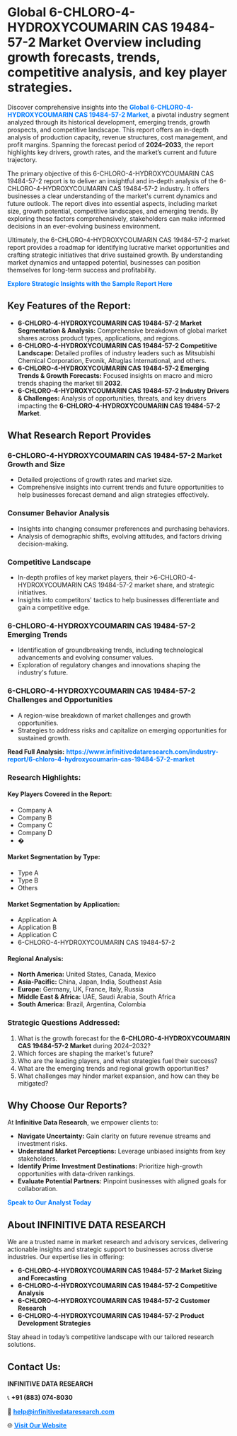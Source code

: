 <h1>Global 6-CHLORO-4-HYDROXYCOUMARIN CAS 19484-57-2 Market Overview including growth forecasts, trends, competitive analysis, and key player strategies.</h1>
<p>
Discover comprehensive insights into the 
<a href="https://www.infinitivedataresearch.com/industry-report/6-chloro-4-hydroxycoumarin-cas-19484-57-2-market" rel="dofollow" style="color: #007BFF; text-decoration: none;"><strong>Global 6-CHLORO-4-HYDROXYCOUMARIN CAS 19484-57-2 Market</strong></a>, a pivotal industry segment analyzed through its historical development, emerging trends, growth prospects, and competitive landscape. This report offers an in-depth analysis of production capacity, revenue structures, cost management, and profit margins. Spanning the forecast period of <strong>2024–2033</strong>, the report highlights key drivers, growth rates, and the market’s current and future trajectory.
</p>
<p>
The primary objective of this 6-CHLORO-4-HYDROXYCOUMARIN CAS 19484-57-2 report is to deliver an insightful and in-depth analysis of the 6-CHLORO-4-HYDROXYCOUMARIN CAS 19484-57-2 industry. It offers businesses a clear understanding of the market's current dynamics and future outlook. The report dives into essential aspects, including market size, growth potential, competitive landscapes, and emerging trends. By exploring these factors comprehensively, stakeholders can make informed decisions in an ever-evolving business environment.
</p>
<p>
Ultimately, the 6-CHLORO-4-HYDROXYCOUMARIN CAS 19484-57-2 market report provides a roadmap for identifying lucrative market opportunities and crafting strategic initiatives that drive sustained growth. By understanding market dynamics and untapped potential, businesses can position themselves for long-term success and profitability.
</p>
<p>
<a href="https://www.infinitivedataresearch.com/request-sample/reportId=102404" style="color: #007BFF; text-decoration: none;"><strong>Explore Strategic Insights with the Sample Report Here</strong></a>
</p>

<h2>Key Features of the Report:</h2>
<ul>
<li><strong>6-CHLORO-4-HYDROXYCOUMARIN CAS 19484-57-2 Market Segmentation & Analysis:</strong> Comprehensive breakdown of global market shares across product types, applications, and regions.</li>
<li><strong>6-CHLORO-4-HYDROXYCOUMARIN CAS 19484-57-2 Competitive Landscape:</strong> Detailed profiles of industry leaders such as Mitsubishi Chemical Corporation, Evonik, Altuglas International, and others.</li>
<li><strong>6-CHLORO-4-HYDROXYCOUMARIN CAS 19484-57-2 Emerging Trends & Growth Forecasts:</strong> Focused insights on macro and micro trends shaping the market till <strong>2032</strong>.</li>
<li><strong>6-CHLORO-4-HYDROXYCOUMARIN CAS 19484-57-2 Industry Drivers & Challenges:</strong> Analysis of opportunities, threats, and key drivers impacting the <strong>6-CHLORO-4-HYDROXYCOUMARIN CAS 19484-57-2 Market</strong>.</li>
</ul>

<h2>What Research Report Provides</h2>
<h3>6-CHLORO-4-HYDROXYCOUMARIN CAS 19484-57-2 Market Growth and Size</h3>
<ul>
<li>Detailed projections of growth rates and market size.</li>
<li>Comprehensive insights into current trends and future opportunities to help businesses forecast demand and align strategies effectively.</li>
</ul>

<h3>Consumer Behavior Analysis</h3>
<ul>
<li>Insights into changing consumer preferences and purchasing behaviors.</li>
<li>Analysis of demographic shifts, evolving attitudes, and factors driving decision-making.</li>
</ul>

<h3>Competitive Landscape</h3>
<ul>
<li>In-depth profiles of key market players, their >6-CHLORO-4-HYDROXYCOUMARIN CAS 19484-57-2 market share, and strategic initiatives.</li>
<li>Insights into competitors' tactics to help businesses differentiate and gain a competitive edge.</li>
</ul>

<h3>6-CHLORO-4-HYDROXYCOUMARIN CAS 19484-57-2 Emerging Trends</h3>
<ul>
<li>Identification of groundbreaking trends, including technological advancements and evolving consumer values.</li>
<li>Exploration of regulatory changes and innovations shaping the industry's future.</li>
</ul>

<h3>6-CHLORO-4-HYDROXYCOUMARIN CAS 19484-57-2 Challenges and Opportunities</h3>
<ul>
<li>A region-wise breakdown of market challenges and growth opportunities.</li>
<li>Strategies to address risks and capitalize on emerging opportunities for sustained growth.</li>
</ul>
<p><strong>Read Full Analysis:</strong> <a href="https://www.infinitivedataresearch.com/industry-report/6-chloro-4-hydroxycoumarin-cas-19484-57-2-market" rel="dofollow" style="color: #007BFF; text-decoration: none;"><strong>https://www.infinitivedataresearch.com/industry-report/6-chloro-4-hydroxycoumarin-cas-19484-57-2-market</strong></a></p>
<h3>Research Highlights:</h3>
<h4>Key Players Covered in the Report:</h4>
<ul><li>Company A</li><li>Company B</li><li>Company C</li><li>Company D</li><li>�</li></ul>
<h4>Market Segmentation by Type:</h4>
<ul><li>Type A</li><li>Type B</li><li>Others</li></ul>
<h4>Market Segmentation by Application:</h4>
<ul><li>Application A</li><li>Application B</li><li>Application C</li><li>6-CHLORO-4-HYDROXYCOUMARIN CAS 19484-57-2</li></ul>

<h4>Regional Analysis:</h4>
<ul>
<li><strong>North America:</strong> United States, Canada, Mexico</li>
<li><strong>Asia-Pacific:</strong> China, Japan, India, Southeast Asia</li>
<li><strong>Europe:</strong> Germany, UK, France, Italy, Russia</li>
<li><strong>Middle East & Africa:</strong> UAE, Saudi Arabia, South Africa</li>
<li><strong>South America:</strong> Brazil, Argentina, Colombia</li>
</ul>

<h3>Strategic Questions Addressed:</h3>
<ol>
<li>What is the growth forecast for the <strong>6-CHLORO-4-HYDROXYCOUMARIN CAS 19484-57-2 Market</strong> during 2024–2032?</li>
<li>Which forces are shaping the market's future?</li>
<li>Who are the leading players, and what strategies fuel their success?</li>
<li>What are the emerging trends and regional growth opportunities?</li>
<li>What challenges may hinder market expansion, and how can they be mitigated?</li>
</ol>

<h2>Why Choose Our Reports?</h2>
<p>At <strong>Infinitive Data Research</strong>, we empower clients to:</p>
<ul>
<li><strong>Navigate Uncertainty:</strong> Gain clarity on future revenue streams and investment risks.</li>
<li><strong>Understand Market Perceptions:</strong> Leverage unbiased insights from key stakeholders.</li>
<li><strong>Identify Prime Investment Destinations:</strong> Prioritize high-growth opportunities with data-driven rankings.</li>
<li><strong>Evaluate Potential Partners:</strong> Pinpoint businesses with aligned goals for collaboration.</li>
</ul>
<p><a href="https://www.infinitivedataresearch.com/industry-report/6-chloro-4-hydroxycoumarin-cas-19484-57-2-market" rel="dofollow" style="color: #007BFF; text-decoration: none;"><strong>Speak to Our Analyst Today</strong></a></p>

<h2>About INFINITIVE DATA RESEARCH</h2>
<p>We are a trusted name in market research and advisory services, delivering actionable insights and strategic support to businesses across diverse industries. Our expertise lies in offering:</p>
<ul>
<li><strong>6-CHLORO-4-HYDROXYCOUMARIN CAS 19484-57-2 Market Sizing and Forecasting</strong></li>
<li><strong>6-CHLORO-4-HYDROXYCOUMARIN CAS 19484-57-2 Competitive Analysis</strong></li>
<li><strong>6-CHLORO-4-HYDROXYCOUMARIN CAS 19484-57-2 Customer Research</strong></li>
<li><strong>6-CHLORO-4-HYDROXYCOUMARIN CAS 19484-57-2 Product Development Strategies</strong></li>
</ul>
<p>Stay ahead in today’s competitive landscape with our tailored research solutions.</p>

<h2>Contact Us:</h2>
<p><strong>INFINITIVE DATA RESEARCH</strong></p>
<p>📞 <strong>+91 (883) 074-8030</strong></p>
<p>📧 <strong><a href="mailto:help@infinitivedataresearch.com" style="color: #007BFF;">help@infinitivedataresearch.com</a></strong></p>
<p>🌐 <strong><a href="https://www.infinitivedataresearch.com" rel="dofollow" style="color: #007BFF;">Visit Our Website</a></strong></p>